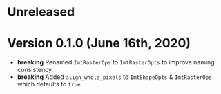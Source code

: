# Unreleased

# Version 0.1.0 (June 16th, 2020)

- **breaking** Renamed `ImtRasterOps` to `ImtRasterOpts` to improve naming consistency.
- **breaking** Added `align_whole_pixels` to `ImtShapeOpts` & `ImtRasterOps` which defaults to `true`.
